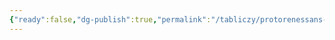 ```yaml
---
{"ready":false,"dg-publish":true,"permalink":"/tabliczy/protorenessans-i-rannee-vozrozhdenie/kafedra-pizanskogo-sobora/","dgPassFrontmatter":true}
---
```



